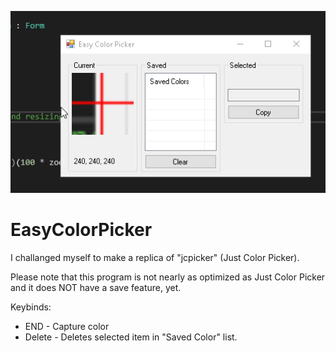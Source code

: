![Preview](/EasyColorPicker/Screenshot/tzknyrzJh2.gif?raw=true "Optional Title")

# EasyColorPicker
I challanged myself to make a replica of "jcpicker" (Just Color Picker).

Please note that this program is not nearly as optimized as Just Color Picker and it does NOT have a save feature, yet.

Keybinds:
- END - Capture color
- Delete - Deletes selected item in "Saved Color" list.
